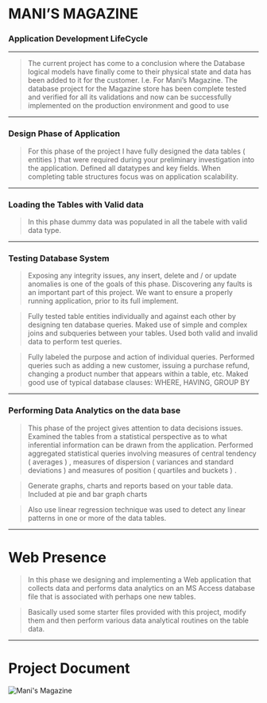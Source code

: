 # MANI’S MAGAZINE 

### Application Development LifeCycle

---

> The current project has come to a conclusion where the Database logical models have finally come to their physical state and data has been added to it for the customer. I.e. For Mani’s Magazine. 
The database project for the Magazine store has been complete tested and verified for all its validations and now can be successfully implemented on the production environment and good to use

---

### Design Phase of Application

> For this phase of the project I have fully designed the data tables ( entities ) that were required during your preliminary investigation into the application. Defined all datatypes and key fields.  When completing table structures focus was on application scalability.

---

### Loading the Tables with Valid data

> In this phase dummy data was populated in all the tabele with valid data type.  

---

### Testing Database System

> Exposing any integrity issues, any insert, delete and / or update anomalies is one of the goals of this phase.  Discovering any faults is an important part of this project.  We want to ensure a properly running application, prior to its full implement.  

> Fully tested table entities individually and against each other by designing ten database queries.  Maked use of simple and complex joins and subqueries between your tables.  Used both valid and invalid data to perform test queries.

> Fully labeled the purpose and action of individual queries.  Performed queries such as adding a new customer, issuing a purchase refund, changing a product number that appears within a table, etc.  Maked good use of typical database clauses: WHERE, HAVING, GROUP BY 

---

### Performing Data Analytics on the data base

> This phase of the project gives attention to data decisions issues.  Examined the tables from a statistical perspective as to what inferential information can be drawn from the application.  Performed aggregated statistical queries involving measures of central tendency ( averages ) , measures of dispersion ( variances and standard deviations ) and measures of position ( quartiles and buckets ) .

> Generate graphs, charts and reports based on your table data.  Included at pie and bar graph charts

> Also use linear regression technique was used to detect any linear patterns in one or more of the data tables.

---

# Web Presence

> In this phase we designing and implementing a Web application that collects data and performs data analytics on an MS Access database file that is associated with perhaps one new tables.

> Basically used some starter files provided with this project, modify them and then perform various data analytical routines on the table data.

---

# Project Document

![Mani's Magazine](IMAGES/Deliverable1.JPG "COPA endpoint")